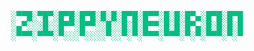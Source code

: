 <pre style="text-align: center; color: #04BD83;">                                                     
░▀▀█░▀█▀░█▀█░█▀█░█░█░█▀█░█▀▀░█░█░█▀▄░█▀█░█▀█
░▄▀░░░█░░█▀▀░█▀▀░░█░░█░█░█▀▀░█░█░█▀▄░█░█░█░█
░▀▀▀░▀▀▀░▀░░░▀░░░░▀░░▀░▀░▀▀▀░▀▀▀░▀░▀░▀▀▀░▀░▀
</pre>
